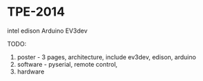 # TPE-2014
intel edison 
Arduino 
EV3dev 


TODO:
1. poster - 3 pages, architecture, include ev3dev, edison, arduino
2. software - pyserial, remote control, 
3. hardware